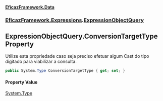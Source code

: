 #### [EficazFramework.Data](EficazFrameworkData.md 'EficazFramework Data')
### [EficazFramework.Expressions](EficazFrameworkData.md#EficazFramework.Expressions 'EficazFramework.Expressions').[ExpressionObjectQuery](EficazFramework.Expressions/ExpressionObjectQuery.md 'EficazFramework.Expressions.ExpressionObjectQuery')

## ExpressionObjectQuery.ConversionTargetType Property

Utilize esta propriedade caso seja preciso efetuar algum Cast do tipo digitado para viabilizar a consulta.

```csharp
public System.Type ConversionTargetType { get; set; }
```

#### Property Value
[System.Type](https://docs.microsoft.com/en-us/dotnet/api/System.Type 'System.Type')